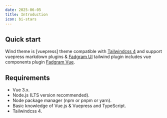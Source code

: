 ```yaml
---
date: 2025-06-05
title: Introduction
icon: bi-stars
---
```


## Quick start

Wind theme is [vuepress] theme compatible with [Tailwindcss 4](https://tailwindcss.com/) and support vuepress markdown plugins & [Fadgram UI](https://talalalmrka.github.io/fadgram-ui-docs/) tailwind plugin includes vue components plugin [Fadgram Vue](https://talalalmrka.github.io/fadgram-vue/).

## Requirements

- Vue 3.x.
- Node.js (LTS version recommended).
- Node package manager (npm or pnpm or yarn).
- Basic knowledge of Vue.js & Vuepress and TypeScript.
- Tailwindcss 4.
